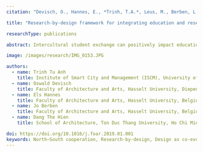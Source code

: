 ```yaml
---
citation: "Devisch, O., Hannes, E., *Trinh, T.A.*, Leus, M., Berben, L., Đặng, T.H. (2019). *Research-by-design framework for integrating education and research in an intercultural parallel design studio*. Frontiers of Architectural Research"

title: "Research-by-design framework for integrating education and research in an intercultural parallel design studio"

researchType: publications

abstract: Intercultural student exchange can positively impact education, research, and society. Research-by-design has been put forward in design education as an approach to explicitly address the integration of education and research. The problem is that design schools develop their own interpretation of this approach, which brings difficulty in virtually comparing and learning from the generated design proposals. This case is evident in intercultural parallel design studios that deal with diverging socio-cultural and institutional traditions. In addressing this problem and maximizing the benefits of intercultural exchange, this study proposes to adopt a meta perspective and use the design as co-evolution model as a framework for analyzing and comparing design data generated by different research-by-design approaches. The study applies this meta perspective on an intercultural architectural design studio jointly organized by Ton Duc Thang University (Vietnam) and Hasselt University (Belgium).

image: /images/research/IMG_0153.JPG

authors:
  - name: Trinh Tu Anh
    title: Institute of Smart City and Management (ISCM), University of Economics Ho Chi Minh City, Ho Chi Minh City, Vietnam
  - name: Oswald Devisch
    title: Faculty of Architecture and Arts, Hasselt University, Diepenbeek, Belgium
  - name: Els Hannes
    title: Faculty of Architecture and Arts, Hasselt University, Belgium
  - name: Jo Berben
    title: Faculty of Architecture and Arts, Hasselt University, Belgium
  - name: Dang The Hien
    title: School of Architecture, Ton Duc Thang University, Ho Chi Minh City, Vietnam

doi: https://doi.org/10.1016/j.foar.2019.01.001
keywords: North–South cooperation, Research-by-design, Design as co-evolution
---
```

